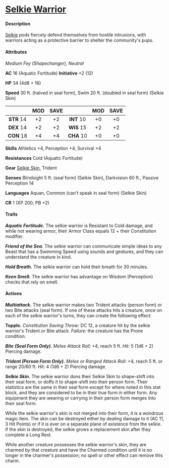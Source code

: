# [Selkie Warrior](https://github.com/mpanighetti/dnd5e-monsters/blob/main/fey/selkie-warrior.md)

#### Description

[Selkie](../ch-5-character-options/species/selkie/) pods fiercely defend themselves from hostile intrusions, with warriors acting as a protective barrier to shelter the community's pups.

#### Attributes

_Medium Fey (Shapechanger), Neutral_

**AC** 16 (Aquatic Fortitude) **Initiative** +2 (12)

**HP** 34 (4d8 + 16)

**Speed** 30 ft. (halved in seal form), Swim 20 ft. (doubled in seal form) (Selkie Skin)

|            | MOD | SAVE |            | MOD | SAVE |
|:----------:|:---:|:----:|:----------:|:---:|:----:|
| **STR** 14 | +2  | +2   | **INT** 10 | +0  | +0   |
| **DEX** 14 | +2  | +2   | **WIS** 15 | +2  | +2   |
| **CON** 18 | +4  | +4   | **CHA** 10 | +0  | +0   |

**Skills** Athletics +4, Perception +4, Survival +4

**Resistances** Cold (Aquatic Fortitude)

**Gear** [Selkie Skin](../ch-6-mote-treasures/magic-items/selkie-skin.md), Trident

**Senses** Blindsight 5 ft. (seal form) (Selkie Skin), Darkvision 60 ft., Passive Perception 14

**Languages** Aquan, Common (can't speak in seal form) (Selkie Skin)

**CR** 1 (XP 200; PB +2)

#### Traits

_**Aquatic Fortitude.**_ The selkie warrior is Resistant to Cold damage, and while not wearing armor, their Armor Class equals 12 + their Constitution modifier.

_**Friend of the Sea.**_ The selkie warrior can communicate simple ideas to any Beast that has a Swimming Speed using sounds and gestures, and they can understand the creature in kind.

_**Hold Breath.**_ The selkie warrior can hold their breath for 30 minutes.

_**Keen Smell.**_ The selkie warrior has advantage on Wisdom (Perception) checks that rely on smell.

#### Actions

_**Multiattack.**_ The selkie warrior makes two Trident attacks (person form) or two Bite attacks (seal form). If one of these attacks hits a creature, once on each of the selkie warrior's turns, they can create the following effect:

**Topple.** _Constitution Saving Throw:_ DC 12, a creature hit by the selkie warrior's Trident or Bite attack. _Failure:_ the creature has the Prone condition.

_**Bite (Seal Form Only).** Melee Attack Roll:_ +4, reach 5 ft. _Hit:_ 5 (1d6 + 2) Piercing damage.

_**Trident (Person Form Only).** Melee or Ranged Attack Roll:_ +4, reach 5 ft. or range 20/60 ft. _Hit:_ 4 (1d6 + 2) Piercing damage.

_**Selkie Skin.**_ The selkie warrior dons their Selkie Skin to shape-shift into their seal form, or doffs it to shape-shift into their person form. Their statistics are the same in their seal form except for where noted in this stat block, and they are considered to be in their true form in either form. Any equipment they are wearing or carrying in their person form merges into their seal form.

While the selkie warrior's skin is not merged into their form, it is a wondrous magic item. The skin can be destroyed either by dealing damage to it (AC 11, 3 Hit Points) or if it is ever on a separate plane of existence from the selkie. If the skin is destroyed, the selkie grows a replacement skin after they complete a Long Rest.

While another creature possesses the selkie warrior's skin, they are charmed by that creature and have the Charmed condition until it is no longer in the charmer's possession; no spell or other effect can remove this charm.

